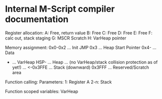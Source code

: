 # Internal M-Script compiler documentation

Register allocation:
A: Free, return value
B: Free
C: Free
D: Free
E: Free
F: calc out, stack staging
G: MSCR Scratch
H: VarHeap pointer


Memory assignment:
0x0-0x2 ... Init JMP
0x3     ... Heap Start Pointer
0x4-    ... Data
   -    ... VarHeap
HSP-    ... Heap
...
(no VarHeap/stack collision protection as of yet!)
...
<-0x3FFE ... Stack (downward)
0x3FFF ... Reserved/Scratch area


Function calling:
Parameters:
1: Register A
2-n: Stack

Function scoped variables: VarHeap
